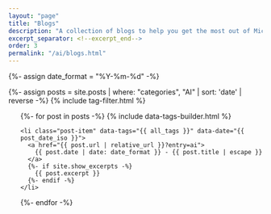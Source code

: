 ```yaml
---
layout: "page"
title: "Blogs"
description: "A collection of blogs to help you get the most out of Microsoft AI technologies."
excerpt_separator: <!--excerpt_end-->
order: 3
permalink: "/ai/blogs.html"
---
```


{%- assign date_format = "%Y-%m-%d" -%}

{%- assign posts = site.posts | where: "categories", "AI" | sort: 'date' | reverse  -%}
{% include tag-filter.html %}

<ul class="post-list">
  {%- for post in posts -%}
    {% include data-tags-builder.html %}

    <li class="post-item" data-tags="{{ all_tags }}" data-date="{{ post_date_iso }}">
      <a href="{{ post.url | relative_url }}?entry=ai">
        {{ post.date | date: date_format }} - {{ post.title | escape }}
      </a>
      {%- if site.show_excerpts -%}
        {{ post.excerpt }}
      {%- endif -%}
    </li>
  {%- endfor -%}
</ul>
